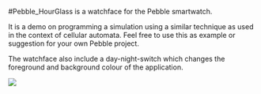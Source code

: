 #Pebble_HourGlass is a watchface for the Pebble smartwatch.

It is a demo on programming a simulation using a similar technique as used in the context of cellular automata.
Feel free to use this as example or suggestion for your own Pebble project.

The watchface also include a day-night-switch which changes the foreground and background colour of the application.

![]( http://tobias.langkau.biz/pebble/hourglass/hourglass.gif)
